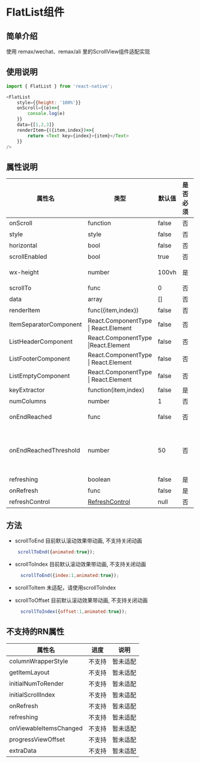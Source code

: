 # FlatList组件

## 简单介绍
使用 remax/wechat、remax/ali 里的ScrollView组件适配实现
## 使用说明

```js
import { FlatList } from 'react-native';

<FlatList
    style={{height: '100%'}}
    onScroll={(e)=>{
        console.log(e)
    }}
    data={[1,2,3]}
    renderItem={({item,index})=>{
        return <Text key={index}>{item}</Text>
    }}
/>
```
## 属性说明
属性名|类型|默认值|是否必须|说明|
---|---|---|---|---|
onScroll | function | false | 否 | 滚动事件回调 |
style | style | false | 否 | 样式 |
horizontal | bool | false | 否 | 是否水平方向 |
scrollEnabled | bool | true | 否 | 是否可以滚动 |
wx-height | number | 100vh | 是 | 微信小程序必须设置高度 |
scrollTo  | func   | 0 | 否 | scrollTo(100) |
data  | array   | [] | 否 | 数据源 |
renderItem  | func({item,index})   | false | 否 | 渲染条目 |
ItemSeparatorComponent  | React.ComponentType<any> &#124; React.Element<any>   | false | 否 | 分割线 |
ListHeaderComponent  | React.ComponentType<any> &#124;React.Element<any>   | false | 否 | header |
ListFooterComponent  | React.ComponentType<any> &#124; React.Element<any>   | false | 否 | footer |
ListEmptyComponent  | React.ComponentType<any> &#124; React.Element<any>   | false | 否 | empty |
keyExtractor  | function(item,index)   | false | 是 | key |
numColumns  | number   | 1 | 否 | 列 |
onEndReached  | func   | false | 否 | 滚动到底部/最右侧回调 |
onEndReachedThreshold  | number   | 50 | 否 | 距离底部/最右侧 多少触发onEndReached，区别于RN，为具体PX值 |
refreshing | boolean | false | 是 | 刷新状态 |
onRefresh | func | false | 是 | 下拉刷新回调 |
refreshControl  | [RefreshControl](refreshcontrol.md) | null | 否 | 下拉刷新指示器 |


## 方法 
* scrollToEnd 目前默认滚动效果带动画, 不支持关闭动画
     
    ```js
     scrollToEnd({animated:true});
    ```
* scrollToIndex 目前默认滚动效果带动画, 不支持关闭动画
    ```js
      scrollToEnd({index:1,animated:true});
    ```
* scrollToItem 未适配，请使用scrollToIndex
    
* scrollToOffset 目前默认滚动效果带动画, 不支持关闭动画
    ```js
      scrollToIndex({offset:1,animated:true});
    ```


## 不支持的RN属性
属性名|进度|说明|
---|---|---|
 columnWrapperStyle | 不支持 | 暂未适配 |
 getItemLayout | 不支持 | 暂未适配 |
 initialNumToRender | 不支持 | 暂未适配 |
 initialScrollIndex | 不支持 | 暂未适配 |
 onRefresh | 不支持 | 暂未适配 |
 refreshing | 不支持 | 暂未适配 |
 onViewableItemsChanged | 不支持 | 暂未适配 |
 progressViewOffset | 不支持 | 暂未适配 |
 extraData | 不支持 | 暂未适配 |
